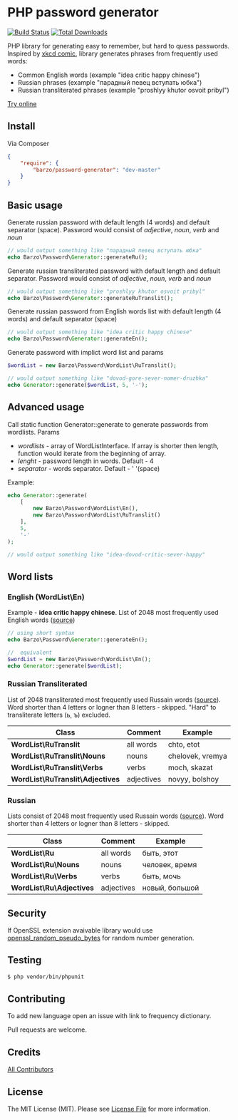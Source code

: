 PHP password generator
==================

[![Build Status](https://travis-ci.org/denys-potapov/password-generator.png?branch=master)](https://travis-ci.org/denys-potapov/password-generator )
[![Total Downloads](https://poser.pugx.org/barzo/password-generator/downloads.png)](https://packagist.org/packages/barzo/password-generator)

PHP library for generating easy to remember, but hard to quess passwords.
Inspired by [xkcd comic](http://xkcd.com/936/), library generates phrases from frequently used words: 

* Common English words (example "idea critic happy chinese")
* Russian phrases (example "парадный певец вступать юбка")
* Russian transliterated phrases (example "proshlyy khutor osvoit pribyl")

[Try online](http://denyspotapov.com/password/)

## Install

Via Composer

``` json
{
    "require": {
        "barzo/password-generator": "dev-master"
    }
}
```

## Basic usage

Generate russian password with default length (4 words) and default separator (space). 
Password would consist of _adjective_, _noun_, _verb_ and _noun_

``` php
// would output something like "парадный певец вступать юбка"
echo Barzo\Password\Generator::generateRu();
```

Generate russian transliterated password with default length and default separator. 
Password would consist of _adjective_, _noun_, _verb_ and _noun_

``` php
// would output something like "proshlyy khutor osvoit pribyl"
echo Barzo\Password\Generator::generateRuTranslit();
```

Generate russian password from English words list with default length (4 words) and default separator (space)
``` php
// would output something like "idea critic happy chinese"
echo Barzo\Password\Generator::generateEn();
```

Generate password with implict word list and params

``` php
$wordList = new Barzo\Password\WordList\RuTranslit();

// would output something like "dovod-gore-sever-nomer-druzhka"
echo Generator::generate($wordList, 5, '-');
```

## Advanced usage

Call static function Generator::generate to generate passwords from wordlists. Params

- *wordlists* - array of WordListInterface. If array is shorter then length, function 
  would iterate from the beginning of array.
- *lenght* - password length in words. Default - 4
- *separator* - words separator. Default - ' '(space)

Example:

``` php
echo Generator::generate(
    [
        new Barzo\Password\WordList\En(), 
        new Barzo\Password\WordList\RuTranslit()
    ],
    5, 
    '-'
);

// would output something like "idea-dovod-critic-sever-happy"
```
## Word lists

### English (WordList\En)

Example - **idea critic happy chinese**. List of 2048 most frequently used English words ([source](http://www.wordfrequency.info/top5000.asp))

``` php
// using short syntax
echo Barzo\Password\Generator::generateEn();

//  equivalent
$wordList = new Barzo\Password\WordList\En();
echo Generator::generate($wordList);
```

### Russian Transliterated 

List of 2048 transliterated most frequently used Russain words ([source](http://dict.ruslang.ru/freq.php)). Word shorter than 4 letters or logner than 8 letters - skipped. "Hard" to transliterate letters (ь, ъ) excluded.

Class                                | Comment    | Example 
------------------------------------ | -----------|---------------
**WordList\RuTranslit**              | all words  | chto, etot
**WordList\RuTranslit\Nouns**        | nouns      | chelovek, vremya
**WordList\RuTranslit\Verbs**        | verbs      | moch, skazat
**WordList\RuTranslit\Adjectives**   | adjectives | novyy, bolshoy

### Russian

Lists consist of 2048 most frequently used Russain words ([source](http://dict.ruslang.ru/freq.php)). Word shorter than 4 letters or logner than 8 letters - skipped.

Class                        | Comment    | Example 
---------------------------- | -----------|---------------
**WordList\Ru**              | all words  | быть, этот
**WordList\Ru\Nouns**        | nouns      | человек, время
**WordList\Ru\Verbs**        | verbs      | быть, мочь
**WordList\Ru\Adjectives**   | adjectives | новый, большой

## Security

If OpenSSL extension avaivable library would use [openssl_random_pseudo_bytes](http://php.net/manual/en/function.openssl-random-pseudo-bytes.php) for random number generation.

## Testing

``` bash
$ php vendor/bin/phpunit
```

## Contributing

To add new language open an issue with link to frequency dictionary.

Pull requests are welcome. 

## Credits

[All Contributors](https://github.com/denys-potapov/password-generator/contributors)

## License

The MIT License (MIT). Please see [License File](https://github.com/denys-potapov/password-generator/blob/master/LICENSE) for more information.
